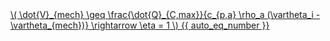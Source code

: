 <a href="/eco2_guide_center/1.%20ECO2%20Logic%20Guide/Hee1_Equation_List.html" class="equation-link" target="_blank" rel="noopener noreferrer">
  \( \dot{V}_{mech} \geq \frac{\dot{Q}_{C,max}}{c_{p,a} \rho_a (\vartheta_i - \vartheta_{mech})} \rightarrow \eta = 1 \) {{ auto_eq_number }}
</a>
